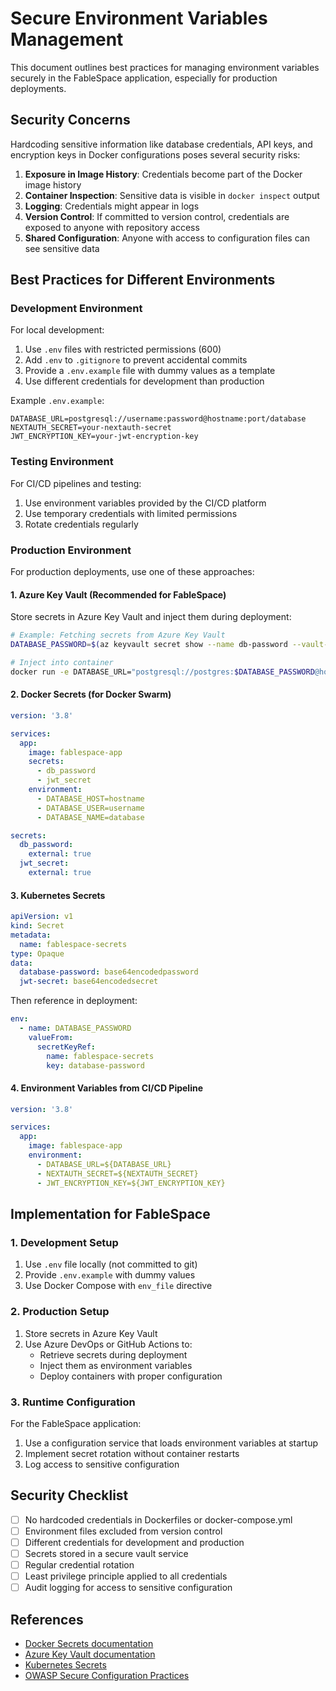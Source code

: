 # Secure Environment Variables Management

This document outlines best practices for managing environment variables securely in the FableSpace application, especially for production deployments.

## Security Concerns

Hardcoding sensitive information like database credentials, API keys, and encryption keys in Docker configurations poses several security risks:

1. **Exposure in Image History**: Credentials become part of the Docker image history
2. **Container Inspection**: Sensitive data is visible in `docker inspect` output
3. **Logging**: Credentials might appear in logs
4. **Version Control**: If committed to version control, credentials are exposed to anyone with repository access
5. **Shared Configuration**: Anyone with access to configuration files can see sensitive data

## Best Practices for Different Environments

### Development Environment

For local development:

1. Use `.env` files with restricted permissions (600)
2. Add `.env` to `.gitignore` to prevent accidental commits
3. Provide a `.env.example` file with dummy values as a template
4. Use different credentials for development than production

Example `.env.example`:
```
DATABASE_URL=postgresql://username:password@hostname:port/database
NEXTAUTH_SECRET=your-nextauth-secret
JWT_ENCRYPTION_KEY=your-jwt-encryption-key
```

### Testing Environment

For CI/CD pipelines and testing:

1. Use environment variables provided by the CI/CD platform
2. Use temporary credentials with limited permissions
3. Rotate credentials regularly

### Production Environment

For production deployments, use one of these approaches:

#### 1. Azure Key Vault (Recommended for FableSpace)

Store secrets in Azure Key Vault and inject them during deployment:

```bash
# Example: Fetching secrets from Azure Key Vault
DATABASE_PASSWORD=$(az keyvault secret show --name db-password --vault-name fablespace-vault --query value -o tsv)

# Inject into container
docker run -e DATABASE_URL="postgresql://postgres:$DATABASE_PASSWORD@hostname/database" fablespace-app
```

#### 2. Docker Secrets (for Docker Swarm)

```yaml
version: '3.8'

services:
  app:
    image: fablespace-app
    secrets:
      - db_password
      - jwt_secret
    environment:
      - DATABASE_HOST=hostname
      - DATABASE_USER=username
      - DATABASE_NAME=database

secrets:
  db_password:
    external: true
  jwt_secret:
    external: true
```

#### 3. Kubernetes Secrets

```yaml
apiVersion: v1
kind: Secret
metadata:
  name: fablespace-secrets
type: Opaque
data:
  database-password: base64encodedpassword
  jwt-secret: base64encodedsecret
```

Then reference in deployment:

```yaml
env:
  - name: DATABASE_PASSWORD
    valueFrom:
      secretKeyRef:
        name: fablespace-secrets
        key: database-password
```

#### 4. Environment Variables from CI/CD Pipeline

```yaml
version: '3.8'

services:
  app:
    image: fablespace-app
    environment:
      - DATABASE_URL=${DATABASE_URL}
      - NEXTAUTH_SECRET=${NEXTAUTH_SECRET}
      - JWT_ENCRYPTION_KEY=${JWT_ENCRYPTION_KEY}
```

## Implementation for FableSpace

### 1. Development Setup

1. Use `.env` file locally (not committed to git)
2. Provide `.env.example` with dummy values
3. Use Docker Compose with `env_file` directive

### 2. Production Setup

1. Store secrets in Azure Key Vault
2. Use Azure DevOps or GitHub Actions to:
   - Retrieve secrets during deployment
   - Inject them as environment variables
   - Deploy containers with proper configuration

### 3. Runtime Configuration

For the FableSpace application:

1. Use a configuration service that loads environment variables at startup
2. Implement secret rotation without container restarts
3. Log access to sensitive configuration

## Security Checklist

- [ ] No hardcoded credentials in Dockerfiles or docker-compose.yml
- [ ] Environment files excluded from version control
- [ ] Different credentials for development and production
- [ ] Secrets stored in a secure vault service
- [ ] Regular credential rotation
- [ ] Least privilege principle applied to all credentials
- [ ] Audit logging for access to sensitive configuration

## References

- [Docker Secrets documentation](https://docs.docker.com/engine/swarm/secrets/)
- [Azure Key Vault documentation](https://docs.microsoft.com/en-us/azure/key-vault/)
- [Kubernetes Secrets](https://kubernetes.io/docs/concepts/configuration/secret/)
- [OWASP Secure Configuration Practices](https://owasp.org/www-project-secure-headers/)
